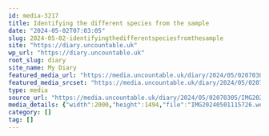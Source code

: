 ```yaml
---
id: media-3217
title: Identifying the different species from the sample
date: "2024-05-02T07:03:05"
slug: 2024-05-02-identifyingthedifferentspeciesfromthesample
site: "https://diary.uncountable.uk"
wp_url: "https://diary.uncountable.uk"
root_slug: diary
site_name: My Diary
featured_media_url: "https://media.uncountable.uk/diary/2024/05/02070305/IMG20240501115726.webp"
featured_media_srcset: "https://media.uncountable.uk/diary/2024/05/02070305/IMG20240501115726-300x224.webp 300w, https://media.uncountable.uk/diary/2024/05/02070305/IMG20240501115726-1024x765.webp 1024w, https://media.uncountable.uk/diary/2024/05/02070305/IMG20240501115726-150x150.webp 150w, https://media.uncountable.uk/diary/2024/05/02070305/IMG20240501115726-640x478.webp 640w, https://media.uncountable.uk/diary/2024/05/02070305/IMG20240501115726.webp 2000w"
type: media
source_url: "https://media.uncountable.uk/diary/2024/05/02070305/IMG20240501115726.webp"
media_details: {"width":2000,"height":1494,"file":"IMG20240501115726.webp","filesize":194706,"sizes":{"medium":{"file":"IMG20240501115726-300x224.webp","width":300,"height":224,"filesize":19670,"mime_type":"image/webp","source_url":"https://media.uncountable.uk/diary/2024/05/02070305/IMG20240501115726-300x224.webp"},"large":{"file":"IMG20240501115726-1024x765.webp","width":1024,"height":765,"filesize":167714,"mime_type":"image/webp","source_url":"https://media.uncountable.uk/diary/2024/05/02070305/IMG20240501115726-1024x765.webp"},"thumbnail":{"file":"IMG20240501115726-150x150.webp","width":150,"height":150,"filesize":7500,"mime_type":"image/webp","source_url":"https://media.uncountable.uk/diary/2024/05/02070305/IMG20240501115726-150x150.webp"},"mobwidth":{"file":"IMG20240501115726-640x478.webp","width":640,"height":478,"filesize":76962,"mime_type":"image/webp","source_url":"https://media.uncountable.uk/diary/2024/05/02070305/IMG20240501115726-640x478.webp"},"full":{"file":"IMG20240501115726.webp","width":2000,"height":1494,"mime_type":"image/webp","source_url":"https://media.uncountable.uk/diary/2024/05/02070305/IMG20240501115726.webp"}},"image_meta":{"aperture":"0","credit":"","camera":"","caption":"","created_timestamp":"0","copyright":"","focal_length":"0","iso":"0","shutter_speed":"0","title":"","orientation":"0","keywords":[]}}
category: []
tag: []
---
```


